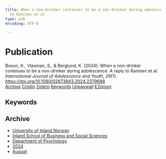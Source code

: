 ```yaml
---
title: When a non-drinker continues to be a non-drinker during adolescence. A reply
  to Raninen et al
type: pub
encoding: UTF-8

---
```

<h1>Publication</h1>
<article id="csl-bib-container-FA3HCH4A" class="csl-bib-container">
  <div class="csl-bib-body"> <div class="csl-entry">Boson, K., Vlasman, S., &#38; Berglund, K. (2024). When a non-drinker continues to be a non-drinker during adolescence. A reply to Raninen et al. <i>International Journal of Adolescence and Youth</i>, <i>29</i>(1). <a href="https://doi.org/10.1080/02673843.2024.2379688">https://doi.org/10.1080/02673843.2024.2379688</a></div> </div>
  <div class="csl-bib-buttons">
    <a href="#taxonomy-article-FA3HCH4A" alt="archive" class="csl-bib-button">Archive</a>
    <a href="https://app.cristin.no/results/show.jsf?id=2289816" alt="Cristin" class="csl-bib-button">Cristin</a>
    <a href="http://zotero.org/groups/5881554/items/FA3HCH4A" alt="Zotero" class="csl-bib-button">Zotero</a>
    <a href="#keywords-article-FA3HCH4A" alt="keywords" class="csl-bib-button">Keywords</a>
    <a href="https://doi.org/10.1080/02673843.2024.2379688" alt="Unpaywall" class="csl-bib-button">Unpaywall</a>
    <a href="https://doi.org/10.1080/02673843.2024.2379688" alt="EZproxy" class="csl-bib-button">EZproxy</a>
  </div>
  <div id="csl-bib-meta-container-FA3HCH4A"></div>
</article>
<div id="csl-bib-meta-FA3HCH4A" class="csl-bib-meta">
  <article id="keywords-article-FA3HCH4A" class="keywords-article">
    <h1>Keywords</h1>
    
  </article>
  <article id="taxonomy-article-FA3HCH4A" class="taxonomy-article">
    <h1>Archive</h1>
    <ul>
      <li><a href="{{< params subfolder >}}en/archive/?key=3DCRN523">University of Inland Norway</a></li>
      <li><a href="{{< params subfolder >}}en/archive/?key=DU8Q9LN9">Inland School of Business and Social Sciences</a></li>
      <li><a href="{{< params subfolder >}}en/archive/?key=KTD9NXA8">Department of Psychology</a></li>
      <li><a href="{{< params subfolder >}}en/archive/?key=LS3MUAPD">2024</a></li>
      <li><a href="{{< params subfolder >}}en/archive/?key=G27YFVSR">August</a></li>
    </ul>
  </article>
</div>
